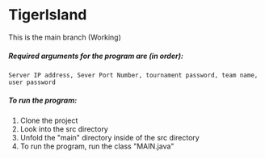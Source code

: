 
# TigerIsland
This is the main branch (Working)

##### Required arguments for the program are (in order): 
```Server IP address, Sever Port Number, tournament password, team name, user password ```

##### To run the program:
1. Clone the project
2. Look into the src directory
3. Unfold the "main" directory inside of the src directory
4. To run the program, run the class "MAIN.java"
